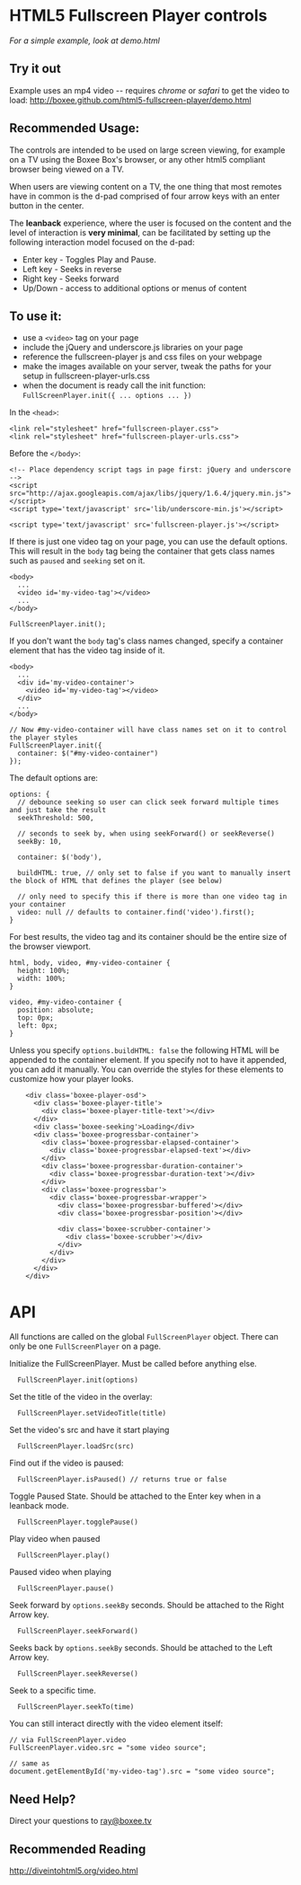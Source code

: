 HTML5 Fullscreen Player controls
================================

*For a simple example, look at demo.html*

Try it out
-----------
Example uses an mp4 video -- requires *chrome* or *safari* to get the video to load:
http://boxee.github.com/html5-fullscreen-player/demo.html


Recommended Usage:
-----------
The controls are intended to be used on large screen viewing, for example on a TV using the Boxee Box's browser, or any other html5 compliant browser being viewed on a TV.

When users are viewing content on a TV, the one thing that most remotes have in common is the d-pad comprised of four arrow keys with an enter button in the center.

The **leanback** experience, where the user is focused on the content and the level of interaction is **very minimal**, can be facilitated by setting up the following interaction model focused on the d-pad:

  * Enter key - Toggles Play and Pause.
  * Left key - Seeks in reverse
  * Right key - Seeks forward
  * Up/Down - access to additional options or menus of content

To use it:
----------
  * use a `<video>` tag on your page
  * include the jQuery and underscore.js libraries on your page
  * reference the fullscreen-player js and css files on your webpage
  * make the images available on your server, tweak the paths for your setup in fullscreen-player-urls.css
  * when the document is ready call the init function: `FullScreenPlayer.init({ ... options ... })`
  

In the `<head>`:
  
    <link rel="stylesheet" href="fullscreen-player.css">
    <link rel="stylesheet" href="fullscreen-player-urls.css">
    
Before the `</body>`:

    <!-- Place dependency script tags in page first: jQuery and underscore -->
    <script src="http://ajax.googleapis.com/ajax/libs/jquery/1.6.4/jquery.min.js"></script>
    <script type='text/javascript' src='lib/underscore-min.js'></script>

    <script type='text/javascript' src='fullscreen-player.js'></script>
    
  
If there is just one video tag on your page, you can use the default options.  This will result in the `body` tag being the container that gets class names such as `paused` and `seeking` set on it.

    <body>
      ...
      <video id='my-video-tag'></video>
      ...
    </body>
  
    FullScreenPlayer.init();
    
If you don't want the `body` tag's class names changed, specify a container element that has the video tag inside of it.

    <body>
      ...
      <div id='my-video-container'>
        <video id='my-video-tag'></video>
      </div>
      ...
    </body>
    
    // Now #my-video-container will have class names set on it to control the player styles
    FullScreenPlayer.init({
      container: $("#my-video-container")
    });

The default options are:

    options: {
      // debounce seeking so user can click seek forward multiple times and just take the result
      seekThreshold: 500, 
      
      // seconds to seek by, when using seekForward() or seekReverse()
      seekBy: 10,
      
      container: $('body'),
      
      buildHTML: true, // only set to false if you want to manually insert the block of HTML that defines the player (see below)
      
      // only need to specify this if there is more than one video tag in your container
      video: null // defaults to container.find('video').first();
    }
  
For best results, the video tag and its container should be the entire size of the browser viewport.

    html, body, video, #my-video-container {
      height: 100%;
      width: 100%;  
    }

    video, #my-video-container {
      position: absolute;
      top: 0px;
      left: 0px;
    }

Unless you specify `options.buildHTML: false` the following HTML will be appended to the container element.  If you specify not to have it appended, you can add it manually.  You can override the styles for these elements to customize how your player looks.

        <div class='boxee-player-osd'>
          <div class='boxee-player-title'>
            <div class='boxee-player-title-text'></div>
          </div>
          <div class='boxee-seeking'>Loading</div>
          <div class='boxee-progressbar-container'>
            <div class='boxee-progressbar-elapsed-container'>
              <div class='boxee-progressbar-elapsed-text'></div>
            </div>
            <div class='boxee-progressbar-duration-container'>
              <div class='boxee-progressbar-duration-text'></div>
            </div>
            <div class='boxee-progressbar'>
              <div class='boxee-progressbar-wrapper'>
                <div class='boxee-progressbar-buffered'></div>
                <div class='boxee-progressbar-position'></div>
      
                <div class='boxee-scrubber-container'>
                  <div class='boxee-scrubber'></div>
                </div>
              </div>
            </div>
          </div>
        </div>


API
======

All functions are called on the global `FullScreenPlayer` object.  There can only be one `FullScreenPlayer` on a page.

Initialize the FullScreenPlayer.  Must be called before anything else.

      FullScreenPlayer.init(options)

Set the title of the video in the overlay:
    
      FullScreenPlayer.setVideoTitle(title)

Set the video's src and have it start playing
    
      FullScreenPlayer.loadSrc(src)

Find out if the video is paused:

      FullScreenPlayer.isPaused() // returns true or false

Toggle Paused State.  Should be attached to the Enter key when in a leanback mode.
    
      FullScreenPlayer.togglePause()

Play video when paused
    
      FullScreenPlayer.play()

Paused video when playing
    
      FullScreenPlayer.pause()

Seek forward by `options.seekBy` seconds.  Should be attached to the Right Arrow key.
      
      FullScreenPlayer.seekForward() 

Seeks back by `options.seekBy` seconds.  Should be attached to the Left Arrow key.
    
      FullScreenPlayer.seekReverse() 

Seek to a specific time.
    
      FullScreenPlayer.seekTo(time)

You can still interact directly with the video element itself:

    // via FullScreenPlayer.video
    FullScreenPlayer.video.src = "some video source";

    // same as
    document.getElementById('my-video-tag').src = "some video source";


Need Help?
----------
Direct your questions to ray@boxee.tv

Recommended Reading
-------------------
http://diveintohtml5.org/video.html

